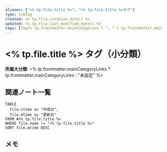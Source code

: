 ```yaml
---
aliases: ["<% tp.file.title %>", "<% tp.file.title %>タグ"]
type: subTag
created: <% tp.file.creation_date() %>
updated: <% tp.file.last_modified_date() %>
tags: [tag<% tp.frontmatter.mainCategories ? ", " + tp.frontmatter.mainCategories.join(", ") : "" %>]
---
```


# <% tp.file.title %> タグ（小分類）

**所属大分類**: <% tp.frontmatter.mainCategoryLinks ? tp.frontmatter.mainCategoryLinks : "未設定" %>

## 関連ノート一覧

```dataview
TABLE 
  file.ctime as "作成日", 
  file.mtime as "更新日"
FROM #<% tp.file.title %>
WHERE file.name != "<% tp.file.title %>"
SORT file.mtime DESC
```

## メモ